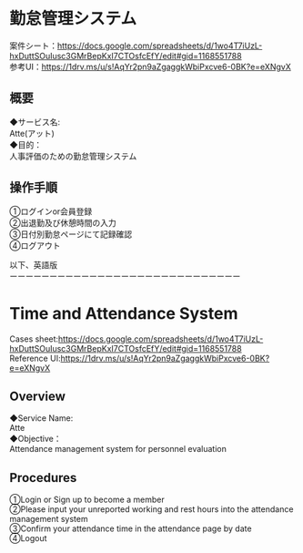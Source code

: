 # 勤怠管理システム
案件シート：https://docs.google.com/spreadsheets/d/1wo4T7iUzL-hxDuttSOuIusc3GMrBepKxI7CTOsfcEfY/edit#gid=1168551788<br>
参考UI：https://1drv.ms/u/s!AqYr2pn9aZgaggkWbiPxcve6-0BK?e=eXNgvX<br>

## 概要<br>
◆サービス名:<br>
Atte(アット)　<br>
◆目的：<br>
人事評価のための勤怠管理システム<br>

## 操作手順<br>
①ログインor会員登録<br>
②出退勤及び休憩時間の入力<br>
③日付別勤怠ページにて記録確認<br>
④ログアウト<br>

以下、英語版<br>
ーーーーーーーーーーーーーーーーーーーーーーーーーーーーー<br>

# Time and Attendance System
Cases sheet:https://docs.google.com/spreadsheets/d/1wo4T7iUzL-hxDuttSOuIusc3GMrBepKxI7CTOsfcEfY/edit#gid=1168551788<br>
Reference UI:https://1drv.ms/u/s!AqYr2pn9aZgaggkWbiPxcve6-0BK?e=eXNgvX<br>

## Overview<br>
◆Service Name:<br>
Atte<br>
◆Objective：<br>
Attendance management system for personnel evaluation<br>

## Procedures<br>
①Login or Sign up to become a member<br>
②Please input your unreported working and rest hours into the attendance management system<br>
③Confirm your attendance time in the attendance page by date<br>
④Logout<br>
